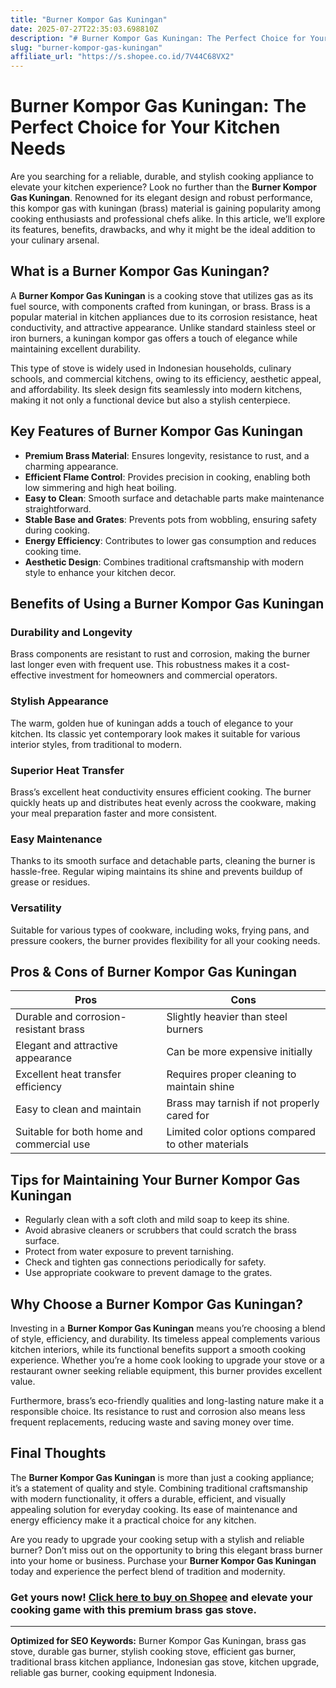 ```yaml
---
title: "Burner Kompor Gas Kuningan"
date: 2025-07-27T22:35:03.698810Z
description: "# Burner Kompor Gas Kuningan: The Perfect Choice for Your Kitchen Needs..."
slug: "burner-kompor-gas-kuningan"
affiliate_url: "https://s.shopee.co.id/7V44C68VX2"
---
```

# Burner Kompor Gas Kuningan: The Perfect Choice for Your Kitchen Needs

Are you searching for a reliable, durable, and stylish cooking appliance to elevate your kitchen experience? Look no further than the **Burner Kompor Gas Kuningan**. Renowned for its elegant design and robust performance, this kompor gas with kuningan (brass) material is gaining popularity among cooking enthusiasts and professional chefs alike. In this article, we’ll explore its features, benefits, drawbacks, and why it might be the ideal addition to your culinary arsenal.

## What is a Burner Kompor Gas Kuningan?

A **Burner Kompor Gas Kuningan** is a cooking stove that utilizes gas as its fuel source, with components crafted from kuningan, or brass. Brass is a popular material in kitchen appliances due to its corrosion resistance, heat conductivity, and attractive appearance. Unlike standard stainless steel or iron burners, a kuningan kompor gas offers a touch of elegance while maintaining excellent durability.

This type of stove is widely used in Indonesian households, culinary schools, and commercial kitchens, owing to its efficiency, aesthetic appeal, and affordability. Its sleek design fits seamlessly into modern kitchens, making it not only a functional device but also a stylish centerpiece.

## Key Features of Burner Kompor Gas Kuningan

- **Premium Brass Material**: Ensures longevity, resistance to rust, and a charming appearance.
- **Efficient Flame Control**: Provides precision in cooking, enabling both low simmering and high heat boiling.
- **Easy to Clean**: Smooth surface and detachable parts make maintenance straightforward.
- **Stable Base and Grates**: Prevents pots from wobbling, ensuring safety during cooking.
- **Energy Efficiency**: Contributes to lower gas consumption and reduces cooking time.
- **Aesthetic Design**: Combines traditional craftsmanship with modern style to enhance your kitchen decor.

## Benefits of Using a Burner Kompor Gas Kuningan

### Durability and Longevity

Brass components are resistant to rust and corrosion, making the burner last longer even with frequent use. This robustness makes it a cost-effective investment for homeowners and commercial operators.

### Stylish Appearance

The warm, golden hue of kuningan adds a touch of elegance to your kitchen. Its classic yet contemporary look makes it suitable for various interior styles, from traditional to modern.

### Superior Heat Transfer

Brass’s excellent heat conductivity ensures efficient cooking. The burner quickly heats up and distributes heat evenly across the cookware, making your meal preparation faster and more consistent.

### Easy Maintenance

Thanks to its smooth surface and detachable parts, cleaning the burner is hassle-free. Regular wiping maintains its shine and prevents buildup of grease or residues.

### Versatility

Suitable for various types of cookware, including woks, frying pans, and pressure cookers, the burner provides flexibility for all your cooking needs.

## Pros & Cons of Burner Kompor Gas Kuningan

| Pros                                  | Cons                                    |
|---------------------------------------|-----------------------------------------|
| Durable and corrosion-resistant brass | Slightly heavier than steel burners   |
| Elegant and attractive appearance     | Can be more expensive initially       |
| Excellent heat transfer efficiency    | Requires proper cleaning to maintain shine |
| Easy to clean and maintain            | Brass may tarnish if not properly cared for |
| Suitable for both home and commercial use | Limited color options compared to other materials |

## Tips for Maintaining Your Burner Kompor Gas Kuningan

- Regularly clean with a soft cloth and mild soap to keep its shine.
- Avoid abrasive cleaners or scrubbers that could scratch the brass surface.
- Protect from water exposure to prevent tarnishing.
- Check and tighten gas connections periodically for safety.
- Use appropriate cookware to prevent damage to the grates.

## Why Choose a Burner Kompor Gas Kuningan?

Investing in a **Burner Kompor Gas Kuningan** means you’re choosing a blend of style, efficiency, and durability. Its timeless appeal complements various kitchen interiors, while its functional benefits support a smooth cooking experience. Whether you’re a home cook looking to upgrade your stove or a restaurant owner seeking reliable equipment, this burner provides excellent value.

Furthermore, brass’s eco-friendly qualities and long-lasting nature make it a responsible choice. Its resistance to rust and corrosion also means less frequent replacements, reducing waste and saving money over time.

## Final Thoughts

The **Burner Kompor Gas Kuningan** is more than just a cooking appliance; it’s a statement of quality and style. Combining traditional craftsmanship with modern functionality, it offers a durable, efficient, and visually appealing solution for everyday cooking. Its ease of maintenance and energy efficiency make it a practical choice for any kitchen.

Are you ready to upgrade your cooking setup with a stylish and reliable burner? Don’t miss out on the opportunity to bring this elegant brass burner into your home or business. Purchase your **Burner Kompor Gas Kuningan** today and experience the perfect blend of tradition and modernity.

### Get yours now! [Click here to buy on Shopee](https://s.shopee.co.id/7V44C68VX2) and elevate your cooking game with this premium brass gas stove.

---

**Optimized for SEO Keywords:** Burner Kompor Gas Kuningan, brass gas stove, durable gas burner, stylish cooking stove, efficient gas burner, traditional brass kitchen appliance, Indonesian gas stove, kitchen upgrade, reliable gas burner, cooking equipment Indonesia.